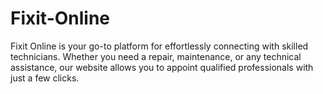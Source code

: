 # Fixit-Online
Fixit Online is your go-to platform for effortlessly connecting with skilled technicians. Whether you need a repair, maintenance, or any technical assistance, our website allows you to appoint qualified professionals with just a few clicks.
